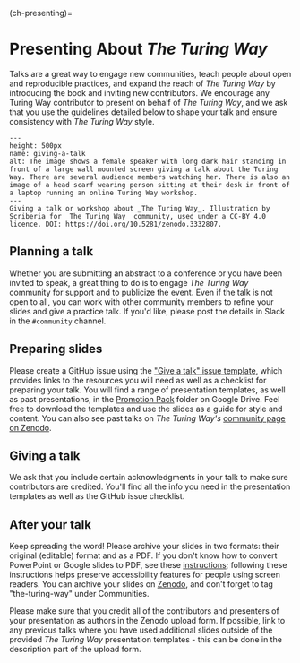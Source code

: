 (ch-presenting)=
# Presenting About _The Turing Way_
Talks are a great way to engage new communities, teach people about open and reproducible practices, and expand the reach of _The Turing Way_ by introducing the book and inviting new contributors. We encourage any Turing Way contributor to present on behalf of _The Turing Way_, and we ask that you use the guidelines detailed below to shape your talk and ensure consistency with _The Turing Way_ style. 

```{figure} ../../figures/giving-a-talk.*
---
height: 500px
name: giving-a-talk
alt: The image shows a female speaker with long dark hair standing in front of a large wall mounted screen giving a talk about the Turing Way. There are several audience members watching her. There is also an image of a head scarf wearing person sitting at their desk in front of a laptop running an online Turing Way workshop.
---
Giving a talk or workshop about _The Turing Way_. Illustration by Scriberia for _The Turing Way_ community, used under a CC-BY 4.0 licence. DOI: https://doi.org/10.5281/zenodo.3332807.
```

## Planning a talk
Whether you are submitting an abstract to a conference or you have been invited to speak, a great thing to do is to engage _The Turing Way_ community for support and to publicize the event. Even if the talk is not open to all, you can work with other community members to refine your slides and give a practice talk. If you'd like, please post the details in Slack in the `#community` channel.

## Preparing slides
Please create a GitHub issue using the ["Give a talk" issue template](https://github.com/the-turing-way/the-turing-way/issues/new?assignees=&labels=talks-and-workshops%2Cnewsletter&template=give_a_talk.yml&title=%5BTALK%5D+%3Ctitle%3E), which provides links to the resources you will need as well as a checklist for preparing your talk. You will find a range of presentation templates, as well as past presentations, in the [Promotion Pack](https://drive.google.com/drive/folders/1mzGmbJkPnP5q1goQesxDc_E5zAPL0eTF?usp=sharing) folder on Google Drive. Feel free to download the templates and use the slides as a guide for style and content. You can also see past talks on _The Turing Way's_ [community page on Zenodo](https://zenodo.org/communities/the-turing-way/?page=1&size=20).

## Giving a talk
We ask that you include certain acknowledgments in your talk to make sure contributors are credited. You'll find all the info you need in the presentation templates as well as the GitHub issue checklist.

## After your talk
Keep spreading the word! Please archive your slides in two formats: their original (editable) format and as a PDF. If you don't know how to convert PowerPoint or Google slides to PDF, see these [instructions](https://www.wikihow.com/Convert-Powerpoint-to-PDF); following these instructions helps preserve accessibility features for people using screen readers. You can archive your slides on [Zenodo](https://zenodo.org/communities/the-turing-way/), and don't forget to tag "the-turing-way" under Communities.

Please make sure that you credit all of the contributors and presenters of your presentation as authors in the Zenodo upload form. If possible, link to any previous talks where you have used additional slides outside of the provided _The Turing Way_ presentation templates - this can be done in the description part of the upload form.

